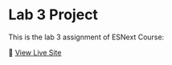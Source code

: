 # Lab 3 Project

This is the lab 3 assignment of ESNext Course:

🔗 [View Live Site](https://684c8b07f9b8ab51c9b05098--ephemeral-souffle-63d11e.netlify.app/)
